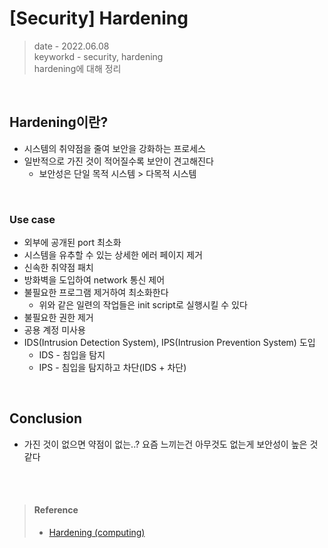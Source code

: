 # [Security] Hardening
> date - 2022.06.08  
> keyworkd - security, hardening  
> hardening에 대해 정리  

<br>

## Hardening이란?
* 시스템의 취약점을 줄여 보안을 강화하는 프로세스
* 일반적으로 가진 것이 적어질수록 보안이 견고해진다
  * 보안성은 단일 목적 시스템 > 다목적 시스템

<br>

### Use case
* 외부에 공개된 port 최소화
* 시스템을 유추할 수 있는 상세한 에러 페이지 제거
* 신속한 취약점 패치
* 방화벽을 도입하여 network 통신 제어
* 불필요한 프로그램 제거하여 최소화한다
  * 위와 같은 일련의 작업들은 init script로 실행시킬 수 있다
* 불필요한 권한 제거
* 공용 계정 미사용
* IDS(Intrusion Detection System), IPS(Intrusion Prevention System) 도입
  * IDS - 침입을 탐지
  * IPS - 침입을 탐지하고 차단(IDS + 차단)


<br>

## Conclusion
* 가진 것이 없으면 약점이 없는..? 요즘 느끼는건 아무것도 없는게 보안성이 높은 것 같다


<br><br>

> #### Reference
> * [Hardening (computing)](https://en.wikipedia.org/wiki/Hardening_(computing))
